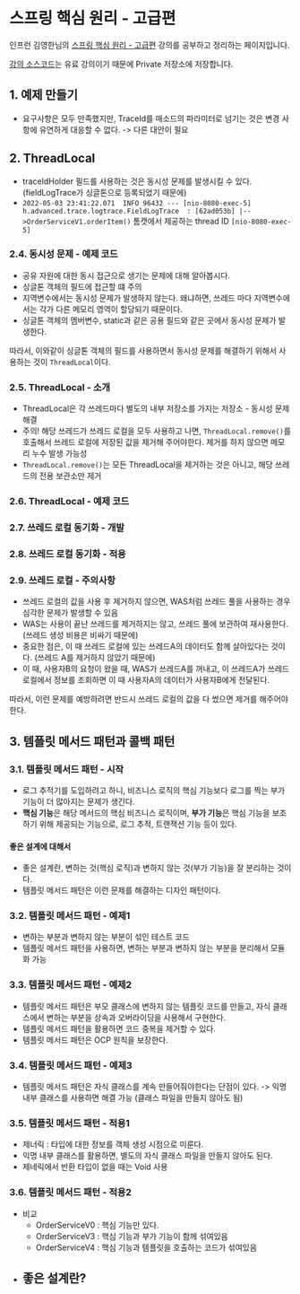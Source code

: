 # 스프링 핵심 원리 - 고급편
인프런 김영한님의 [스프링 핵심 원리 - 고급편](https://www.inflearn.com/course/%EC%8A%A4%ED%94%84%EB%A7%81-%ED%95%B5%EC%8B%AC-%EC%9B%90%EB%A6%AC-%EA%B3%A0%EA%B8%89%ED%8E%B8) 강의를 공부하고 정리하는 페이지입니다.

[강의 소스코드](https://github.com/leesh5000/Spring-Practice/tree/master/%EC%8A%A4%ED%94%84%EB%A7%81%20%ED%95%B5%EC%8B%AC%20%EC%9B%90%EB%A6%AC%20%EA%B3%A0%EA%B8%89%ED%8E%B8/advanced)는 유료 강의이기 때문에 Private 저장소에 저장합니다.

## 1. 예제 만들기

- 요구사항은 모두 만족했지만, TraceId를 매소드의 파라미터로 넘기는 것은 변경 사항에 유연하게 대응할 수 없다. -> 다른 대안이 필요


## 2. ThreadLocal

- traceIdHolder 필드를 사용하는 것은 동시성 문제를 발생시킬 수 있다. (fieldLogTrace가 싱글톤으로 등록되었기 때문에)
- `2022-05-03 23:41:22.071  INFO 96432 --- [nio-8080-exec-5] h.advanced.trace.logtrace.FieldLogTrace  : [62ad053b] |-->OrderServiceV1.orderItem()` 톰캣에서 제공하는 thread ID `[nio-8080-exec-5]`

### 2.4. 동시성 문제 - 예제 코드
- 공유 자원에 대한 동시 접근으로 생기는 문제에 대해 알아봅시다.
- 싱글톤 객체의 필드에 접근할 떄 주의
- 지역변수에서는 동시성 문제가 발생하지 않는다. 왜냐하면, 쓰레드 마다 지역변수에서는 각가 다른 메모리 영역이 할당되기 때문이다.
- 싱글톤 객체의 멤버변수, static과 같은 공용 필드와 같은 곳에서 동시성 문제가 발생한다.

따라서, 이와같이 싱글톤 객체의 필드를 사용하면서 동시성 문제를 해결하기 위해서 사용하는 것이 `ThreadLocal`이다.

### 2.5. ThreadLocal - 소개
- ThreadLocal은 각 쓰레드마다 별도의 내부 저장소를 가지는 저장소 - 동시성 문제 해결
- 주의! 해당 쓰레드가 쓰레드 로컬을 모두 사용하고 나면, `ThreadLocal.remove()`를 호출해서 쓰레드 로컬에 저장된 값을 제거해 주어야한다. 제거를 하지 않으면 메모리 누수 발생 가능성
- `ThreadLocal.remove()`는 모든 ThreadLocal을 제거하는 것은 아니고, 해당 쓰레드의 전용 보관소만 제거

### 2.6. ThreadLocal - 예제 코드

### 2.7. 쓰레드 로컬 동기화 - 개발

### 2.8. 쓰레드 로컬 동기화 - 적용

### 2.9. 쓰레드 로컬 - 주의사항
- 쓰레드 로컬의 값을 사용 후 제거하지 않으면, WAS처럼 쓰레드 풀을 사용하는 경우 심각한 문제가 발생할 수 있음
- WAS는 사용이 끝난 쓰레드를 제거하지는 않고, 쓰레드 풀에 보관하여 재사용한다. (쓰레드 생성 비용은 비싸기 때문에)
- 중요한 점은, 이 때 쓰레드 로컬에 있는 쓰레드A의 데이터도 함께 살아있다는 것이다. (쓰레드 A를 제거하지 않았기 때문에)
- 이 때, 사용자B의 요청이 왔을 때, WAS가 쓰레드A를 꺼내고, 이 쓰레드A가 쓰레드 로컬에서 정보를 조회하면 이 때 사용자A의 데이터가 사용자B에게 전달된다.

따라서, 이런 문제를 예방하려면 반드시 쓰레드 로컬의 값을 다 썼으면 제거를 해주어야한다.

## 3. 템플릿 메서드 패턴과 콜백 패턴

### 3.1. 템플릿 메서드 패턴 - 시작
- 로그 추적기를 도입하려고 하니, 비즈니스 로직의 핵심 기능보다 로그를 찍는 부가 기능이 더 많아지는 문제가 생긴다.
- **핵심 기능**은 해당 메서드의 핵심 비즈니스 로직이며, **부가 기능**은 핵심 기능을 보조하기 위해 제공되는 기능으로, 로그 추적, 트랜잭션 기능 등이 있다.

#### 좋은 설계에 대해서
- 좋은 설계란, 변하는 것(핵심 로직)과 변하지 않는 것(부가 기능)을 잘 분리하는 것이다.
- 템플릿 메서드 패턴은 이런 문제를 해결하는 디자인 패턴이다.

### 3.2. 템플릿 메서드 패턴 - 예제1
- 변하는 부분과 변하지 않는 부분이 섞인 테스트 코드
- 템플릿 메서드 패턴을 사용하면, 변하는 부분과 변하지 않는 부분을 분리해서 모듈화 가능

### 3.3. 템플릿 메서드 패턴 - 예제2
- 템플릿 메서드 패턴은 부모 클래스에 변하지 않는 템플릿 코드를 만들고, 자식 클래스에서 변하는 부분을 상속과 오버라이딩을 사용해서 구현한다.
- 템플릿 메서드 패턴을 활용하면 코드 중복을 제거할 수 있다.
- 템플릿 메서드 패턴은 OCP 원칙을 보장한다.

### 3.4. 템플릿 메서드 패턴 - 예제3
- 템플릿 메서드 패턴은 자식 클래스를 계속 만들어줘야한다는 단점이 있다. -> 익명 내부 클래스를 사용하면 해결 가능 (클래스 파일을 만들지 않아도 됨)

### 3.5. 템플릿 메서드 패턴 - 적용1
-  제너릭 : 타입에 대한 정보를 객체 생성 시점으로 미룬다.
-  익명 내부 클래스를 활용하면, 별도의 자식 클래스 파일을 만들지 않아도 된다.
-  제네릭에서 반환 타입이 없을 때는 Void 사용

### 3.6. 템플릿 메서드 패턴 - 적용2
- 비교
  - OrderServiceV0 : 핵심 기능만 있다.
  - OrderServiceV3 : 핵심 기능과 부가 기능이 함께 섞여있음
  - OrderServiceV4 : 핵심 기능과 템플릿을 호출하는 코드가 섞여있음
- 좋은 설계란?
  - 
